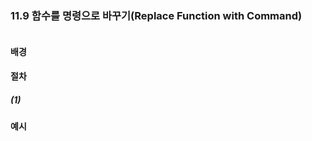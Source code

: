 ### 11.9 함수를 명령으로 바꾸기(Replace Function with Command)
``` diff

```

#### 배경

#### 절차
##### (1)

#### 예시
